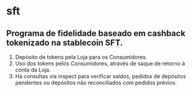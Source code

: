 # sft

## Programa de fidelidade baseado em cashback tokenizado na stablecoin SFT.

1. Depósito de tokens pela Loja para os Consumidores.
2. Uso dos tokens pelos Consumidores, através de saque de retorno à conta da Loja.
3. Há consultas via inspect para verificar saldos, pedidos de depósitos pendentes ou depósitos não reconciliados com pedidos prévios.
